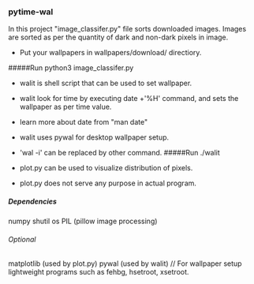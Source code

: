 ### pytime-wal

In this project "image_classifer.py" file sorts downloaded images.
Images are sorted as per the quantity of dark and non-dark pixels in image. 

+ Put your wallpapers in wallpapers/download/ directiory.

#####Run
python3 image_classifer.py

+ walit is shell script that can be used to set wallpaper.
+ walit look for time by executing date +'%H' command, and sets the wallpaper as per time value.
+ learn more about date from "man date"
+ walit uses pywal for desktop wallpaper setup.
+ 'wal -i' can be replaced by other command.
#####Run
./walit

+ plot.py can be used to visualize distribution of pixels.
+ plot.py does not serve any purpose in actual program.

##### Dependencies
numpy
shutil
os
PIL (pillow image processing)

###### Optional
matplotlib (used by plot.py)
pywal (used by walit)
// For wallpaper setup lightweight programs such as fehbg, hsetroot, xsetroot.
